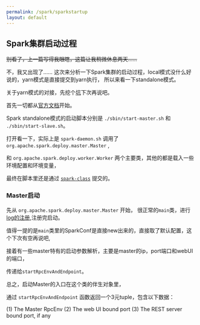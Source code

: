 ```yaml
---
permalink: /spark/sparkstartup
layout: default
---
```

## Spark集群启动过程

~~别看了，上一篇写得我眼瞎，这篇让我稍微休息两天……~~

不，我又出现了……
这次来分析一下Spark集群的启动过程，local模式没什么好说的，yarn模式是直接提交到yarn执行，
所以来看一下standalone模式。

关于yarn模式的对接，先挖个[坑](/spark/yarn)下次再说吧。

首先一切都从[官方文档](https://spark.apache.org/docs/2.4.0/spark-standalone.html)开始。

Spark standalone模式的启动脚本分别是 `./sbin/start-master.sh` 和 `./sbin/start-slave.sh`。

打开看一下，实际上是 `spark-daemon.sh` 调用了 `org.apache.spark.deploy.master.Master` ,

和 `org.apache.spark.deploy.worker.Worker` 两个主要类，其他的都是载入一些环境配置和环境变量，

最终在脚本里还是通过 [`spark-class`](/spark/appendix/appendix) 提交的。

### Master启动

先从 `org.apache.spark.deploy.master.Master` 开始，
很正常的`main`类，进行[log的注册](/spark/aappendix/#关于Master启动时的log注册),注册完启动。

值得一提的是`main`类里的SparkConf是直接new出来的，直接取了默认配置，这个下次有空再说吧,

接着有一些master特有的启动参数解析，主要是master的ip，port端口和webUI的端口，

传递给`startRpcEnvAndEndpoint`。

总之，启动Master的入口在这个类的伴生对象里，

通过 `startRpcEnvAndEndpoint` 函数返回一个3元tuple，包含以下数据：


(1) The Master RpcEnv
(2) The web UI bound port
(3) The REST server bound port, if any
